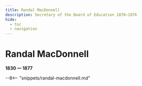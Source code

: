 ```yaml
---
title: Randal MacDonnell
description: Secretary of the Board of Education 1870—1876
hide:
  - toc
  - navigation 
---
```


# Randal MacDonnell

**1830 — 1877**

--8<-- "snippets/randal-macdonnell.md"
